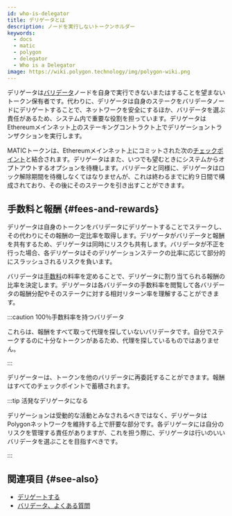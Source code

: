 ```yaml
---
id: who-is-delegator
title: デリゲータとは
description: ノードを実行しないトークンホルダー
keywords:
  - docs
  - matic
  - polygon
  - delegator
  - Who is a Delegator
image: https://wiki.polygon.technology/img/polygon-wiki.png
---
```


デリゲータは[バリデータ](/docs/maintain/glossary.md#validator)ノードを自身で実行できないまたはすることを望まないトークン保有者です。代わりに、デリゲータは自身のステークをバリデータノードにデリゲートすることで、ネットワークを安全にするほか、バリデータを選ぶ責任があるため、システム内で重要な役割を担っています。デリゲータはEthereumメインネット上のステーキングコントラクト上でデリゲーショントランザクションを実行します。

MATICトークンは、Ethereumメインネット上にコミットされた次の[チェックポイント](/docs/maintain/glossary.md#checkpoint-transaction)と結合されます。デリゲータはまた、いつでも望むときにシステムからオプトアウトするオプションを待機します。バリデータと同様に、デリゲータはロック解除期間を待機しなくてはなりませんが、これは終わるまでに約９日間で構成されており、その後にそのステークを引き出すことができます。

## 手数料と報酬 {#fees-and-rewards}

デリゲータは自身のトークンをバリデータにデリゲートすることでステークし、その代わりにその報酬の一定比率を取得します。デリゲータがバリデータと報酬を共有するため、デリゲータは同時にリスクも共有します。バリデータが不正を行った場合、各デリゲータはそのデリゲーションステークの比率に応じて部分的にスラッシュされるリスクを負います。

バリデータは[手数料](/docs/maintain/glossary.md#commission)の料率を定めることで、デリゲータに割り当てられる報酬の比率を決定します。デリゲータは各バリデータの手数料率を閲覧して各バリデータの報酬分配やそのステークに対する相対リターン率を理解することができます。

:::caution 100％手数料率を持つバリデータ

これらは、報酬をすべて取って代理を探していないバリデータです。自分でステークするのに十分なトークンがあるため、代理を探しているものではありません。

:::

デリゲーターは、トークンを他のバリデータに再委託することができます。報酬はすべてのチェックポイントで蓄積されます。

:::tip 活発なデリゲータになる

デリゲーションは受動的な活動とみなされるべきではなく、デリゲータはPolygonネットワークを維持する上で肝要な部分です。各デリゲータには自分のリスクを管理する責任がありますが、これを担う際に、デリゲータは行いのいいバリデータを選ぶことを目指すべきです。

:::

## 関連項目 {#see-also}

* [デリゲートする](/docs/maintain/delegate/delegate)
*  [バリデータ、よくある質問](/docs/maintain/validate/faq/validator-faq)
